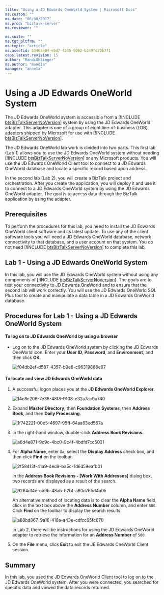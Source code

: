 ```yaml
---
title: "Using a JD Edwards OneWorld System | Microsoft Docs"
ms.custom: ""
ms.date: "06/08/2017"
ms.prod: "biztalk-server"
ms.reviewer: ""

ms.suite: ""
ms.tgt_pltfrm: ""
ms.topic: "article"
ms.assetid: 5346aa04-ebd7-4545-9062-b349fd73b7f1
caps.latest.revision: 15
author: "MandiOhlinger"
ms.author: "mandia"
manager: "anneta"
---
```

# Using a JD Edwards OneWorld System
The JD Edwards OneWorld system is accessible from a [!INCLUDE [btsBizTalkServerNoVersion](../includes/btsbiztalkservernoversion-md.md)] system by using the JD Edwards OneWorld adapter. This adapter is one of a group of eight line-of-business (LOB) adapters shipped by Microsoft for use with [!INCLUDE [btsBizTalkServerNoVersion](../includes/btsbiztalkservernoversion-md.md)].  
  
 The JD Edwards OneWorld lab work is divided into two parts. This first lab (Lab 1) allows you to use the JD Edwards OneWorld system without needing [!INCLUDE [btsBizTalkServerNoVersion](../includes/btsbiztalkservernoversion-md.md)] or any Microsoft products. You will use the JD Edwards OneWorld Client tool to connect to a JD Edwards OneWorld database and locate a specific record based upon address.  
  
 In the second lab (Lab 2), you will create a BizTalk project and orchestration. After you create the application, you will deploy it and use it to connect to a JD Edwards OneWorld system by using the JD Edwards OneWorld adapter. The goal is to access data through the BizTalk application by using the adapter.  
  
## Prerequisites  
 To perform the procedures for this lab, you need to install the JD Edwards OneWorld client software and its latest update. To use any of the client software tools you will need a JD Edwards OneWorld database, network connectivity to that database, and a user account on that system. You do not need [!INCLUDE [btsBizTalkServerNoVersion](../includes/btsbiztalkservernoversion-md.md)] to complete this lab.  
  
## Lab 1 - Using a JD Edwards OneWorld System  
 In this lab, you will use the JD Edwards OneWorld system without using any components of [!INCLUDE [btsBizTalkServerNoVersion](../includes/btsbiztalkservernoversion-md.md)]. The goals are to test your connectivity to JD Edwards OneWorld and to ensure that the second lab will work correctly. You will use the JD Edwards OneWorld SQL Plus tool to create and manipulate a data table in a JD Edwards OneWorld database.  
  
## Procedures for Lab 1 - Using a JD Edwards OneWorld System  
  
#### To log on to JD Edwards OneWorld by using a browser  
  
-   Log on to the JD Edwards OneWorld system by clicking the JD Edwards OneWorld icon. Enter your **User ID**, **Password**, and **Environment**, and then click **OK**.  
  
     ![](../core/media/f04db2ef-d587-4357-b9e8-c96319886e97.gif "f04db2ef-d587-4357-b9e8-c96319886e97")  
  
#### To locate and view JD Edwards OneWorld data  
  
1.  A successful logon places you at the **JD Edwards OneWorld Explorer**.  
  
     ![](../core/media/14e8c206-7e38-48f8-9108-e32a7ac9a740.gif "14e8c206-7e38-48f8-9108-e32a7ac9a740")  
  
2.  Expand **Master Directory**, then **Foundation Systems**, then **Address Book**, and then **Daily Processing**.  
  
     ![](../core/media/1f742221-00e5-4697-95ff-64aa63ed567a.gif "1f742221-00e5-4697-95ff-64aa63ed567a")  
  
3.  In the right-hand window, double-click **Address Book Revisions**.  
  
     ![](../core/media/a6d4e871-9c9c-4bc0-9c4f-4bdfd7cc5031.gif "a6d4e871-9c9c-4bc0-9c4f-4bdfd7cc5031")  
  
4.  For **Alpha Name**, enter `Ga`, select the **Display Address** check box, and then click **Find** on the toolbar.  
  
     ![](../core/media/2f58413f-41a9-4ed9-ba5c-1d6d59eafb01.gif "2f58413f-41a9-4ed9-ba5c-1d6d59eafb01")  
  
     In the **Address Book Revisions - [Work With Addresses]** dialog box, two records are displayed as a result of the search.  
  
     ![](../core/media/9284df4e-ca9b-48ab-b2bf-a90d765d4a05.gif "9284df4e-ca9b-48ab-b2bf-a90d765d4a05")  
  
     An alternative method of locating data is to clear the **Alpha Name** field, click in the text box above the **Address Number** column, and enter `500`. Click **Find** on the toolbar to display the search results.  
  
     ![](../core/media/a88bd867-9a16-416a-a43e-cdfcc65fc670.gif "a88bd867-9a16-416a-a43e-cdfcc65fc670")  
  
     In Lab 2, there will be instructions for using the JD Edwards OneWorld adapter to retrieve the information for an **Address Number** of `500`.  
  
5.  On the **File** menu, click **Exit** to exit the JE Edwards OneWorld Client session.  
  
## Summary  
 In this lab, you used the JD Edwards OneWorld Client tool to log on to the JD Edwards OneWorld system. After you were connected, you searched for specific data and viewed the data records returned.